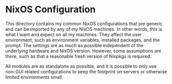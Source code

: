 # NixOS Configuration

This directory contains my common NixOS configurations that are generic and can
be imported by any of my NixOS machines. In other words, this is what I want and
expect on all my machines. They affect the user environment, such as environment
variables, installed packages, and the prompt. The settings are as much as
possible independent of the underlying hardware and NixOS version. However, some
assumptions are there, such as that a reasonable fresh version of Nixpkgs is
required.

All modules are as standalone as possible, and it is possible to only use non-GUI
related configurations to keep the footprint on servers or otherwise limited
environments small.

